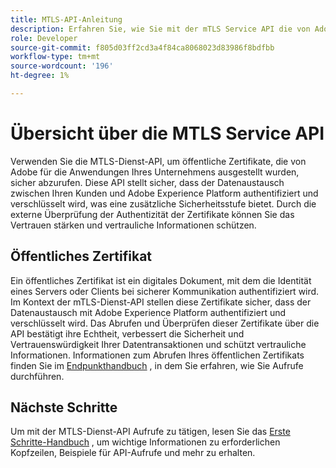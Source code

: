 ```yaml
---
title: MTLS-API-Anleitung
description: Erfahren Sie, wie Sie mit der mTLS Service API die von Adobe ausgestellten öffentlichen Zertifikate sicher abrufen und überprüfen können.
role: Developer
source-git-commit: f805d03ff2cd3a4f84ca8068023d83986f8bdfbb
workflow-type: tm+mt
source-wordcount: '196'
ht-degree: 1%

---
```


# Übersicht über die MTLS Service API

Verwenden Sie die MTLS-Dienst-API, um öffentliche Zertifikate, die von Adobe für die Anwendungen Ihres Unternehmens ausgestellt wurden, sicher abzurufen. Diese API stellt sicher, dass der Datenaustausch zwischen Ihren Kunden und Adobe Experience Platform authentifiziert und verschlüsselt wird, was eine zusätzliche Sicherheitsstufe bietet. Durch die externe Überprüfung der Authentizität der Zertifikate können Sie das Vertrauen stärken und vertrauliche Informationen schützen.

## Öffentliches Zertifikat

Ein öffentliches Zertifikat ist ein digitales Dokument, mit dem die Identität eines Servers oder Clients bei sicherer Kommunikation authentifiziert wird. Im Kontext der mTLS-Dienst-API stellen diese Zertifikate sicher, dass der Datenaustausch mit Adobe Experience Platform authentifiziert und verschlüsselt wird. Das Abrufen und Überprüfen dieser Zertifikate über die API bestätigt ihre Echtheit, verbessert die Sicherheit und Vertrauenswürdigkeit Ihrer Datentransaktionen und schützt vertrauliche Informationen. Informationen zum Abrufen Ihres öffentlichen Zertifikats finden Sie im [Endpunkthandbuch](./public-certificate-endpoint.md) , in dem Sie erfahren, wie Sie Aufrufe durchführen.

## Nächste Schritte

Um mit der MTLS-Dienst-API Aufrufe zu tätigen, lesen Sie das [Erste Schritte-Handbuch](./getting-started.md) , um wichtige Informationen zu erforderlichen Kopfzeilen, Beispiele für API-Aufrufe und mehr zu erhalten.
